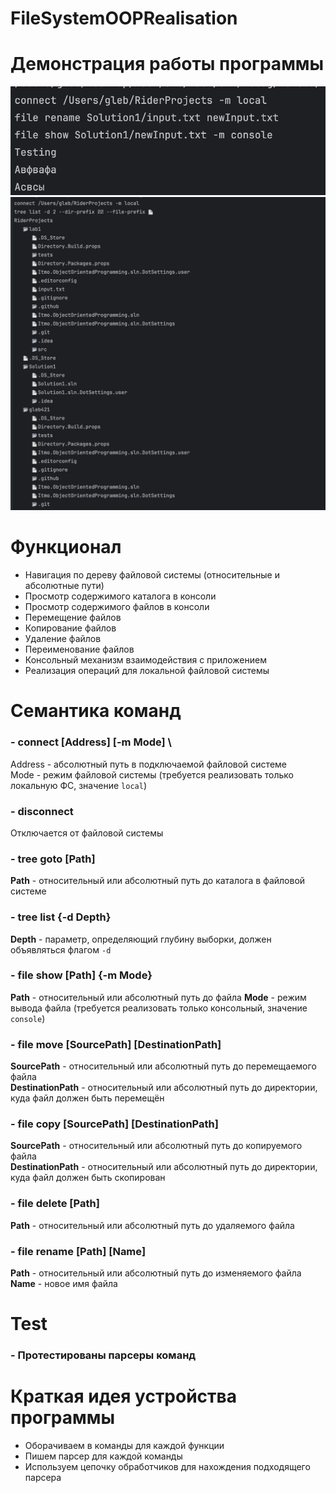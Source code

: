 # FileSystemOOPRealisation

# Демонстрация работы программы
![Image alt](https://github.com/gleb421/FileSystemOOPRealisation/blob/main/images/Снимок%20экрана%202025-01-27%20в%2020.02.25.png)
![Image alt](https://github.com/gleb421/FileSystemOOPRealisation/blob/main/images/Снимок%20экрана%202025-01-27%20в%2019.44.48.png)

# Функционал

- Навигация по дереву файловой системы (относительные и абсолютные пути)
- Просмотр содержимого каталога в консоли
- Просмотр содержимого файлов в консоли
- Перемещение файлов
- Копирование файлов
- Удаление файлов
- Переименование файлов
- Консольный механизм взаимодействия с приложением
- Реализация операций для локальной файловой системы

# Семантика команд

### - connect [Address] [-m Mode] \
  Address - абсолютный путь в подключаемой файловой системе \
  Mode - режим файловой системы (требуется реализовать только локальную ФС, значение `local`)
### - disconnect 
  Отключается от файловой системы
### - tree goto [**Path**] 
  **Path** - относительный или абсолютный путь до каталога в файловой системе
### - tree list {-d **Depth**} 
  **Depth** - параметр, определяющий глубину выборки, должен объявляться флагом `-d`
### - file show [**Path**] {-m **Mode**} 
  **Path** - относительный или абсолютный путь до файла 
  **Mode** - режим вывода файла (требуется реализовать только консольный, значение `console`)
### - file move [**SourcePath**] [**DestinationPath**] 
  **SourcePath** - относительный или абсолютный путь до перемещаемого файла \
  **DestinationPath** - относительный или абсолютный путь до директории, куда файл должен быть перемещён
### - file copy [**SourcePath**] [**DestinationPath**] 
  **SourcePath** - относительный или абсолютный путь до копируемого файла \
  **DestinationPath** - относительный или абсолютный путь до директории, куда файл должен быть скопирован
### - file delete [**Path**] 
  **Path** - относительный или абсолютный путь до удаляемого файла
### - file rename [**Path**] [**Name**] 
  **Path** - относительный или абсолютный путь до изменяемого файла \
  **Name** - новое имя файла

# Test

### - Протестированы парсеры команд

# Краткая идея устройства программы
- Оборачиваем в команды для каждой функции
- Пишем парсер для каждой команды
- Используем цепочку обработчиков для нахождения подходящего парсера

